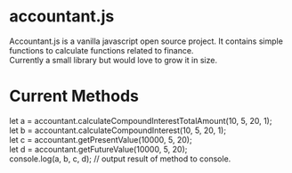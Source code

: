 # accountant.js
Accountant.js is a vanilla javascript open source project.
It contains simple functions to calculate functions related to finance.<br />
Currently a small library but would love to grow it in size.<br />

# Current Methods
let a = accountant.calculateCompoundInterestTotalAmount(10, 5, 20, 1); <br />
let b = accountant.calculateCompoundInterest(10, 5, 20, 1);<br />
let c = accountant.getPresentValue(10000, 5, 20);<br />
let d = accountant.getFutureValue(10000, 5, 20);<br />
console.log(a, b, c, d); // output result of method to console.<br />
